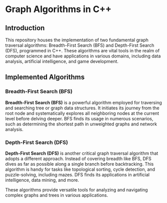 # Graph Algorithms in C++

## Introduction

This repository houses the implementation of two fundamental graph traversal algorithms: Breadth-First Search (BFS) and Depth-First Search (DFS), programmed in C++. These algorithms are vital tools in the realm of computer science and have applications in various domains, including data analysis, artificial intelligence, and game development.

## Implemented Algorithms

### Breadth-First Search (BFS)

**Breadth-First Search (BFS)** is a powerful algorithm employed for traversing and searching tree or graph data structures. It initiates its journey from the root node and systematically explores all neighboring nodes at the current level before delving deeper. BFS finds its usage in numerous scenarios, such as determining the shortest path in unweighted graphs and network analysis.

### Depth-First Search (DFS)

**Depth-First Search (DFS)** is another critical graph traversal algorithm that adopts a different approach. Instead of covering breadth like BFS, DFS dives as far as possible along a single branch before backtracking. This algorithm is handy for tasks like topological sorting, cycle detection, and puzzle-solving, including mazes. DFS finds its applications in artificial intelligence, data mining, and more.

These algorithms provide versatile tools for analyzing and navigating complex graphs and trees in various applications.
